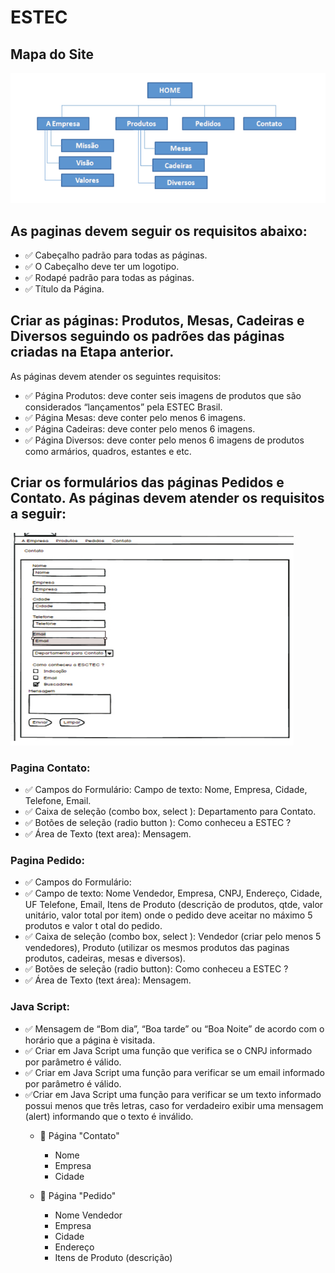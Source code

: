 # ESTEC

## Mapa do Site
![](src/image/mapa-do-site.png)

## As paginas devem seguir os requisitos abaixo:
 - ✅  Cabeçalho padrão para todas as páginas.
 - ✅  O Cabeçalho deve ter um logotipo.
 - ✅ Rodapé padrão para todas as páginas.
 - ✅ Título da Página.

 ## Criar as páginas: Produtos, Mesas, Cadeiras e Diversos seguindo os padrões das páginas criadas na Etapa anterior.
As páginas devem atender os seguintes requisitos:
 - ✅ Página Produtos: deve conter seis imagens de produtos que são considerados “lançamentos” pela ESTEC Brasil.
- ✅ Página Mesas: deve conter pelo menos 6 imagens.
- ✅ Página Cadeiras: deve conter pelo menos 6 imagens.
- ✅ Página Diversos: deve conter pelo menos 6 imagens de produtos como armários, quadros, estantes e etc.

## Criar os formulários das páginas Pedidos e Contato. As páginas devem atender os requisitos a seguir:
 ![](src/image/formulario.png)
### Pagina Contato:
- ✅ Campos do Formulário: Campo de texto: Nome, Empresa, Cidade, Telefone, Email.
- ✅ Caixa de seleção (combo box, select ): Departamento para Contato.
- ✅ Botões de seleção (radio button ): Como conheceu a ESTEC ?
- ✅ Área de Texto (text area): Mensagem.

### Pagina Pedido:
- ✅ Campos do Formulário:
- ✅ Campo de texto: Nome Vendedor, Empresa, CNPJ, Endereço, Cidade, UF
Telefone, Email, Itens de Produto (descrição de produtos, qtde, valor unitário, valor
total por item) onde o pedido deve aceitar no máximo 5 produtos e valor t otal do
pedido.
- ✅ Caixa de seleção (combo box, select ): Vendedor (criar pelo menos 5
vendedores), Produto (utilizar os mesmos produtos das paginas produtos, cadeiras,
mesas e diversos).
- ✅ Botões de seleção (radio button): Como conheceu a ESTEC ?
- ✅ Área de Texto (text área): Mensagem.

### Java Script:
- ✅ Mensagem de “Bom dia”, “Boa tarde” ou “Boa Noite” de acordo com o horário que a página è visitada.
- ✅ Criar em Java Script uma função que verifica se o CNPJ informado por parâmetro é
válido.
- ✅ Criar em Java Script uma função para verificar se um email informado por parâmetro é válido.
- ✅Criar em Java Script uma função para verificar se um texto informado possui menos que três letras, caso for verdadeiro exibir uma mensagem (alert) informando que o texto é inválido.
    - 📄 Página "Contato"
        - Nome
        - Empresa
        - Cidade

    - 📄 Página "Pedido"
        - Nome Vendedor
        - Empresa
        - Cidade
        - Endereço
        - Itens de Produto (descrição)